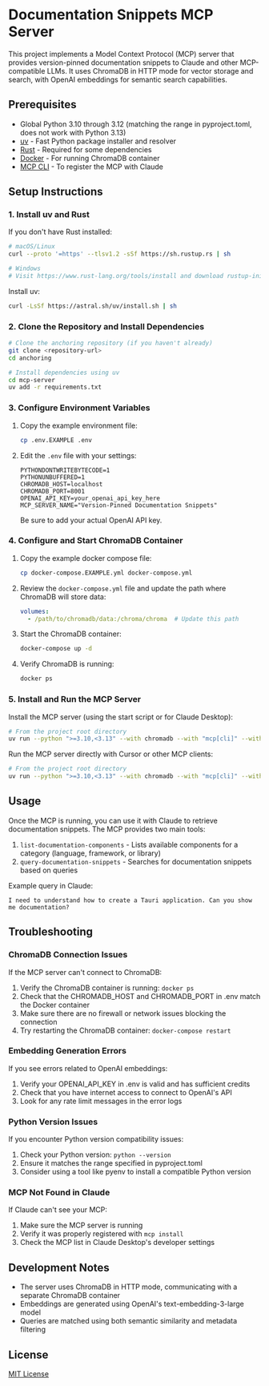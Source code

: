 # Documentation Snippets MCP Server

This project implements a Model Context Protocol (MCP) server that provides version-pinned documentation snippets to Claude and other MCP-compatible LLMs. It uses ChromaDB in HTTP mode for vector storage and search, with OpenAI embeddings for semantic search capabilities.

## Prerequisites

- Global Python 3.10 through 3.12 (matching the range in pyproject.toml, does not work with Python 3.13)
- [uv](https://github.com/astral-sh/uv) - Fast Python package installer and resolver
- [Rust](https://www.rust-lang.org/tools/install) - Required for some dependencies
- [Docker](https://www.docker.com) - For running ChromaDB container
- [MCP CLI](https://docs.anthropic.com/en/docs/agents-and-tools/mcp) - To register the MCP with Claude

## Setup Instructions

### 1. Install uv and Rust

If you don't have Rust installed:

```bash
# macOS/Linux
curl --proto '=https' --tlsv1.2 -sSf https://sh.rustup.rs | sh

# Windows
# Visit https://www.rust-lang.org/tools/install and download rustup-init.exe
```

Install uv:

```bash
curl -LsSf https://astral.sh/uv/install.sh | sh
```

### 2. Clone the Repository and Install Dependencies

```bash
# Clone the anchoring repository (if you haven't already)
git clone <repository-url>
cd anchoring

# Install dependencies using uv
cd mcp-server
uv add -r requirements.txt
```

### 3. Configure Environment Variables

1. Copy the example environment file:
   ```bash
   cp .env.EXAMPLE .env
   ```

2. Edit the `.env` file with your settings:
   ```
   PYTHONDONTWRITEBYTECODE=1
   PYTHONUNBUFFERED=1
   CHROMADB_HOST=localhost
   CHROMADB_PORT=8001
   OPENAI_API_KEY=your_openai_api_key_here
   MCP_SERVER_NAME="Version-Pinned Documentation Snippets"
   ```

   Be sure to add your actual OpenAI API key.

### 4. Configure and Start ChromaDB Container

1. Copy the example docker compose file:
   ```bash
   cp docker-compose.EXAMPLE.yml docker-compose.yml
   ```

2. Review the `docker-compose.yml` file and update the path where ChromaDB will store data:
   ```yaml
   volumes:
     - /path/to/chromadb/data:/chroma/chroma  # Update this path
   ```

3. Start the ChromaDB container:
   ```bash
   docker-compose up -d
   ```

4. Verify ChromaDB is running:
   ```bash
   docker ps
   ```

### 5. Install and Run the MCP Server

Install the MCP server (using the start script or for Claude Desktop):

```bash
# From the project root directory
uv run --python ">=3.10,<3.13" --with chromadb --with "mcp[cli]" --with numpy --with openai --with pydantic --with semantic-text-splitter --with tiktoken mcp install "mcp-server/app/server.py"
```

Run the MCP server directly with Cursor or other MCP clients:

```bash
# From the project root directory
uv run --python ">=3.10,<3.13" --with chromadb --with "mcp[cli]" --with numpy --with openai --with pydantic --with semantic-text-splitter --with tiktoken mcp run "mcp-server/app/server.py"
```

## Usage

Once the MCP is running, you can use it with Claude to retrieve documentation snippets. The MCP provides two main tools:

1. `list-documentation-components` - Lists available components for a category (language, framework, or library)
2. `query-documentation-snippets` - Searches for documentation snippets based on queries

Example query in Claude:

```
I need to understand how to create a Tauri application. Can you show me documentation?
```

## Troubleshooting

### ChromaDB Connection Issues

If the MCP server can't connect to ChromaDB:

1. Verify the ChromaDB container is running: `docker ps`
2. Check that the CHROMADB_HOST and CHROMADB_PORT in .env match the Docker container
3. Make sure there are no firewall or network issues blocking the connection
4. Try restarting the ChromaDB container: `docker-compose restart`

### Embedding Generation Errors

If you see errors related to OpenAI embeddings:

1. Verify your OPENAI_API_KEY in .env is valid and has sufficient credits
2. Check that you have internet access to connect to OpenAI's API
3. Look for any rate limit messages in the error logs

### Python Version Issues

If you encounter Python version compatibility issues:

1. Check your Python version: `python --version`
2. Ensure it matches the range specified in pyproject.toml
3. Consider using a tool like pyenv to install a compatible Python version

### MCP Not Found in Claude

If Claude can't see your MCP:

1. Make sure the MCP server is running
2. Verify it was properly registered with `mcp install`
3. Check the MCP list in Claude Desktop's developer settings

## Development Notes

- The server uses ChromaDB in HTTP mode, communicating with a separate ChromaDB container
- Embeddings are generated using OpenAI's text-embedding-3-large model
- Queries are matched using both semantic similarity and metadata filtering

## License

[MIT License](LICENSE)
